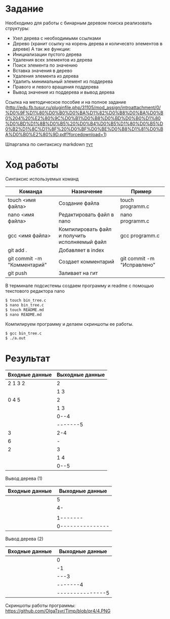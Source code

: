 # Задание

Необходимо для работы c бинарным деревом поиска реализовать структуры:
 - Узел дерева с необходимыми ссылками
 - Дерево (хранит ссылку на корень дерева и количесвто элементов в дереве)
А так же функции:
- Инициализации пустого дерева
- Удаления всех элементов из дерева
- Поиск элемента по значению
- Вставка значения в дерево
- Удаления элемента из дерева
- Удалить минимальный элемент из поддерева
- Правого и левого вращения поддерева
- Вывод значения из поддерева и вывод дерева

Ссылка на методическое пособие и на полное задание (http://edu.fb.tusur.ru/pluginfile.php/31105/mod_assign/introattachment/0/%D0%9F%D1%80%D0%B0%D0%BA%D1%82%D0%B8%D0%BA%D0%B0%204%20%E2%80%9C%D0%B1%D0%B8%D0%BD%D0%B0%D1%80%D0%BD%D1%8B%D0%B5%20%D0%B4%D0%B5%D1%80%D0%B5%D0%B2%D1%8C%D1%8F%20%D0%BF%D0%BE%D0%B8%D1%81%D0%BA%D0%B0%E2%80%9D.pdf?forcedownload=1)

Шпаргалка по синтаксису markdown [ тут](http://ilfire.ru/kompyutery/shpargalka-po-sintaksisu-markdown-markdaun-so-vsemi-samymi-populyarnymi-tegami/)

# Ход работы

Синтаксис используемых команд

|Команда| Назначение |Пример |
|-----|-----| ----- |
|touch <имя файла> | Создание файла | touch programm.c|
| nano <имя файла> | Редактировать файл в nano | nano programm.c |
| gcc <имя файла> | Компилировать файл и получить исполняемый файл | gcc programm.c |
| git add . | Добавляет в index |  |
| git commit -m "Комментарий" |Создает комментарий | git commit -m "Исправлено" |
| git push | Заливает на гит | |

В терминале подсистемы создаем программу и readme с помощью текстового редактора nano
```sh
$ touch bin_tree.c
$ nano bin_tree.c
$ touch README.md
$ nano README.md
```
Компилируем программу и делаем скриншоты ее работы.
```sh
$ gcc bin_tree.c
$ ./a.out
```

# Результат

|Входные данные|Выходные данные|
|-----|----|
|2 1 3 2| 2 |
||1 3|
| 0 4 5| 2|
||1 3|
||0--4|
|| -------5|
|3| 2-4|
|6|-|
|2|3|
||1 4|
|| 0--5|

Вывод дерева (1)

|Входные данные|Выходные данные|
|-------|--------|
||5|
||4-|
|||3--|
||1-------|
||0---------------|

Вывод дерева (2)

|Входные данные|Выходные данные|
|--------|-------|
||0|
|| -1|
||---3|
|| -------4|
|| ---------------5|

Скриншоты работы программы: 
https://github.com/OlgaTsyr/Timp/blob/pr4/4.PNG

